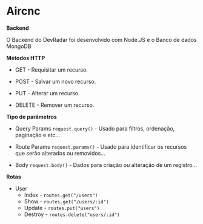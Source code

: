 # Aircnc

**Backend**

O Backend do DevRadar foi desenvolvido com Node.JS e o Banco de dados MongoDB

**Métodos HTTP**

* GET - Requisitar um recurso.

* POST - Salvar um novo recurso.

* PUT - Alterar um recurso.

* DELETE - Remover um recurso.

**Tipo de parâmetros**

* Query Params `request.query()` - Usado para filtros, ordenação, paginação e etc...

* Route Params `request.params()` - Usado para identificar os recursos que serão alterados ou removidos...

* Body `request.body()` - Dados para criação ou alteração de um registro...


**Rotas**

* User
  * Index - `routes.get("/users")`
  * Show - `routes.get("/users/:id")`
  * Update - `routes.put("users")`
  * Destroy - `routes.delete("users/:id")`
